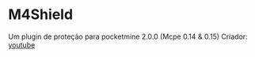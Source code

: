 # M4Shield
Um plugin de proteção para pocketmine 2.0.0 (Mcpe 0.14 &amp; 0.15)
Criador: [youtube](https://youtube.com/@wtfmatheus)
